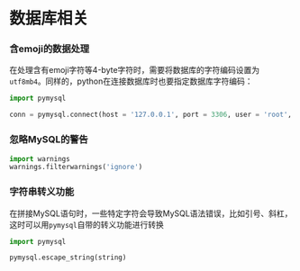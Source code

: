 # 数据库相关

### 含emoji的数据处理

在处理含有emoji字符等4-byte字符时，需要将数据库的字符编码设置为`utf8mb4`。同样的，python在连接数据库时也要指定数据库字符编码：

```python
import pymysql

conn = pymysql.connect(host = '127.0.0.1', port = 3306, user = 'root', passwd = 'root', db = 'demo', charset = 'utf8mb4')
```

### 忽略MySQL的警告

```python
import warnings
warnings.filterwarnings('ignore')
```

### 字符串转义功能

在拼接MySQL语句时，一些特定字符会导致MySQL语法错误，比如引号、斜杠，这时可以用`pymysql`自带的转义功能进行转换

```python
import pymysql

pymysql.escape_string(string)
```

